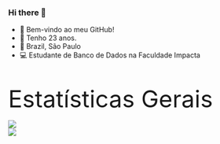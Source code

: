 ### Hi there 👋

- :punch: Bem-vindo ao meu GitHub!
- :calendar: Tenho 23 anos.
- :pushpin: Brazil, São Paulo
- :computer: Estudante de Banco de Dados na Faculdade Impacta

<br>

<font size=20>Estatísticas Gerais</font><br>

<a href="https://github.com/Guiih13/github-readme-stats">
  <img align="center" src="https://github-readme-stats.vercel.app/api?username=Guiih13&show_icons=true&include_all_commits=true&theme=buefy&card_width=500&border_color=#000000" />
</a>
<br>
<a href="https://github.com/Guiih13/github-readme-language">
  <img align="center" src="https://github-readme-stats.vercel.app/api/top-langs/?username=Guiih13&theme=buefy&card_width=500&border_color=#000000" />
</a>
